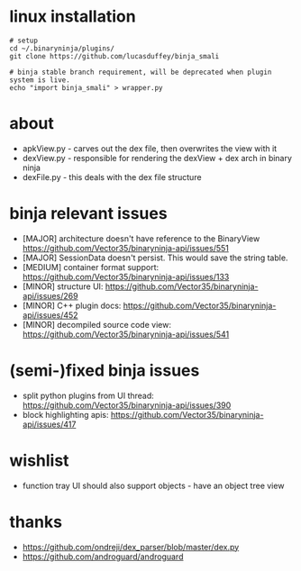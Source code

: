 # linux installation
```
# setup
cd ~/.binaryninja/plugins/
git clone https://github.com/lucasduffey/binja_smali

# binja stable branch requirement, will be deprecated when plugin system is live.
echo "import binja_smali" > wrapper.py
```

# about
* apkView.py - carves out the dex file, then overwrites the view with it
* dexView.py - responsible for rendering the dexView + dex arch in binary ninja
* dexFile.py - this deals with the dex file structure

# binja relevant issues
* [MAJOR] architecture doesn't have reference to the BinaryView https://github.com/Vector35/binaryninja-api/issues/551
* [MAJOR] SessionData doesn't persist. This would save the string table.
* [MEDIUM] container format support: https://github.com/Vector35/binaryninja-api/issues/133
* [MINOR] structure UI: https://github.com/Vector35/binaryninja-api/issues/269
* [MINOR] C++ plugin docs: https://github.com/Vector35/binaryninja-api/issues/452
* [MINOR] decompiled source code view: https://github.com/Vector35/binaryninja-api/issues/541

# (semi-)fixed binja issues
* split python plugins from UI thread: https://github.com/Vector35/binaryninja-api/issues/390
* block highlighting apis: https://github.com/Vector35/binaryninja-api/issues/417

# wishlist
* function tray UI should also support objects - have an object tree view

# thanks
* https://github.com/ondreji/dex_parser/blob/master/dex.py
* https://github.com/androguard/androguard
